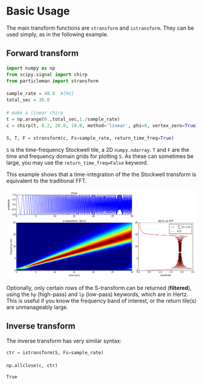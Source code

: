 # Basic Usage

The main transform functions are `stransform` and `istransform`.  They can be
used simply, as in the following example.

## Forward transform

```python
import numpy as np
from scipy.signal import chirp
from particleman import stransform

sample_rate = 40.0  #[Hz]
total_sec = 30.0

# make a linear chirp
t = np.arange(0.,total_sec,1./sample_rate)
c = chirp(t, 0.2, 20.0, 10.0, method='linear', phi=0, vertex_zero=True)

S, T, F = stransform(c, Fs=sample_rate, return_time_freq=True)

```

`S` is the time-frequency Stockwell tile, a 2D `numpy.ndarray`.  `T` and `F` are
the time and frequency domain grids for plotting `S`.  As these can sometimes
be large, you may use the `return_time_freq=False` keyword.

This example shows that a time-integration of the the Stockwell transform is 
equivalent to the traditional FFT.

![chirp](data/chirp.png "chirp")


Optionally, only certain rows of the S-transform can be returned (**filtered**),
using the `hp` (high-pass) and `lp` (low-pass) keywords, which are in Hertz.
This is useful if you know the frequency band of interest, or the return tile(s)
are unmanageably large.


## Inverse transform

The inverse transform has very similar syntax:

```python
ctr = istransform(S, Fs=sample_rate)

np.allclose(c, ctr)
```

```
True
```
